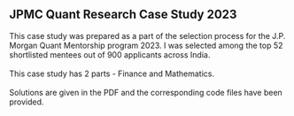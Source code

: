 ## JPMC Quant Research Case Study 2023

This case study was prepared as a part of the selection process for the J.P. Morgan Quant Mentorship program 2023. I was selected among the top 52 shortlisted mentees out of 900 applicants across India.<br>
<br>
This case study has 2 parts - Finance and Mathematics.<br>
<br>
Solutions are given in the PDF and the corresponding code files have been provided.
